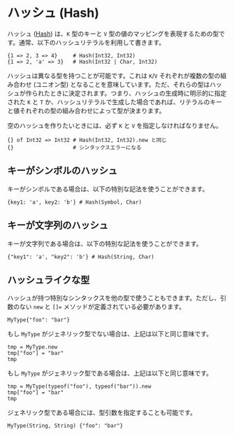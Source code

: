 # ハッシュ (Hash)

ハッシュ ([Hash](http://crystal-lang.org/api/Hash.html)) は、`K` 型のキーと `V` 型の値のマッピングを表現するための型です。通常、以下のハッシュリテラルを利用して書きます。

```crystal
{1 => 2, 3 => 4}     # Hash(Int32, Int32)
{1 => 2, 'a' => 3}   # Hash(Int32 | Char, Int32)
```

ハッシュは異なる型を持つことが可能です。これは `K`/`V` それぞれが複数の型の組み合わせ (ユニオン型) となることを意味しています。ただ、それらの型はハッシュが作られたときに決定されます。つまり、ハッシュの生成時に明示的に指定された `K` と `T` か、ハッシュリテラルで生成した場合であれば、リテラルのキーと値それぞれの型の組み合わせによって型が決まります。

空のハッシュを作りたいときには、必ず `K` と `V` を指定しなければなりません。

```crystal
{} of Int32 => Int32 # Hash(Int32, Int32).new と同じ
{}                   # シンタックスエラーになる
```

## キーがシンボルのハッシュ

キーがシンボルである場合は、以下の特別な記法を使うことができます。

```crystal
{key1: 'a', key2: 'b'} # Hash(Symbol, Char)
```

## キーが文字列のハッシュ

キーが文字列である場合は、以下の特別な記法を使うことができます。

```crystal
{"key1": 'a', "key2": 'b'} # Hash(String, Char)
```

## ハッシュライクな型

ハッシュが持つ特別なシンタックスを他の型で使うこともできます。ただし、引数のない `new` と `[]=` メソッドが定義されている必要があります。

```crystal
MyType{"foo": "bar"}
```

もし `MyType` がジェネリック型でない場合は、上記は以下と同じ意味です。

```crystal
tmp = MyType.new
tmp["foo"] = "bar"
tmp
```

もし `MyType` がジェネリック型である場合は、上記は以下と同じ意味です。

```crystal
tmp = MyType(typeof("foo"), typeof("bar")).new
tmp["foo"] = "bar"
tmp
```

ジェネリック型である場合には、型引数を指定することも可能です。

```crystal
MyType(String, String) {"foo": "bar"}
```
